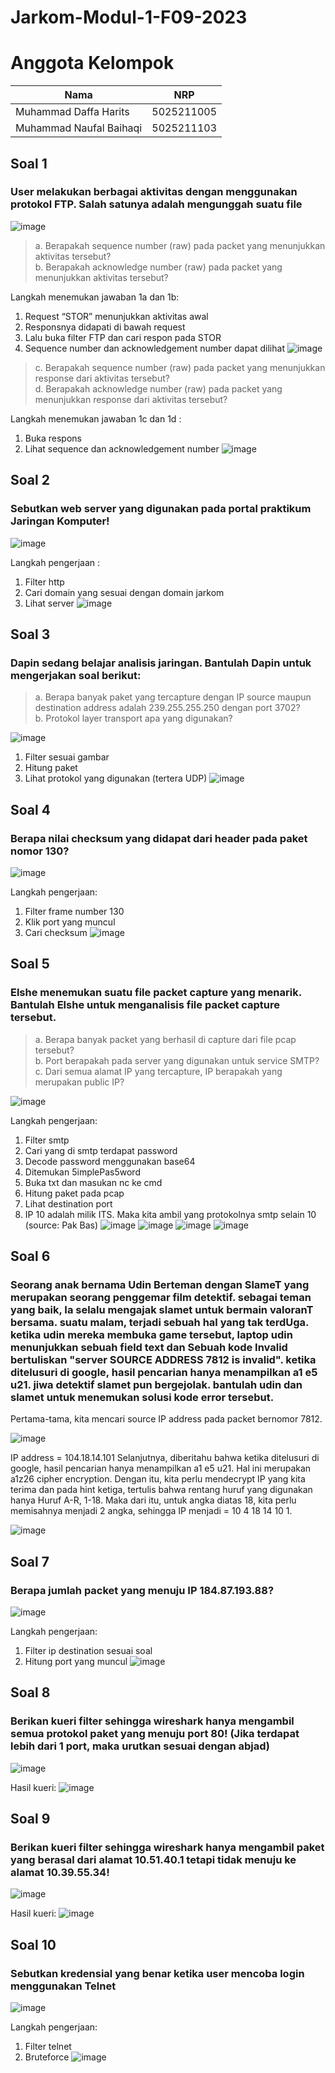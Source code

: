 # Jarkom-Modul-1-F09-2023

# **Anggota Kelompok**

| Nama                      | NRP        |
| ------------------------- | ---------- |
| Muhammad Daffa Harits                | 5025211005 |
| Muhammad Naufal Baihaqi       | 5025211103 |

## Soal 1
### User melakukan berbagai aktivitas dengan menggunakan protokol FTP. Salah satunya adalah mengunggah suatu file
![image](https://github.com/LuvinVictii/Jarkom-Modul-1-F09-2023/assets/78089862/57411991-d8f8-4832-996c-4b0021186971)

> a. Berapakah sequence number (raw) pada packet yang menunjukkan aktivitas tersebut? <br> b. Berapakah acknowledge number (raw) pada packet yang menunjukkan aktivitas tersebut?

Langkah menemukan jawaban 1a dan 1b:
1.	Request “STOR” menunjukkan aktivitas awal
2.	Responsnya didapati di bawah request
3.	Lalu buka filter FTP dan cari respon pada STOR
4.	Sequence number dan acknowledgement number dapat dilihat
![image](https://github.com/LuvinVictii/Jarkom-Modul-1-F09-2023/assets/78089862/407196dd-fdba-4e03-a33d-9ffa9ace5dda)

> c. Berapakah sequence number (raw) pada packet yang menunjukkan response dari aktivitas tersebut?<br>d. Berapakah acknowledge number (raw) pada packet yang menunjukkan response dari aktivitas tersebut?

Langkah menemukan jawaban 1c dan 1d :
1.	Buka respons
2.	Lihat sequence dan acknowledgement number
![image](https://github.com/LuvinVictii/Jarkom-Modul-1-F09-2023/assets/78089862/e6a5dc1f-166d-4221-8551-29a8b2115f28)

## Soal 2
### Sebutkan web server yang digunakan pada portal praktikum Jaringan Komputer!
![image](https://github.com/LuvinVictii/Jarkom-Modul-1-F09-2023/assets/78089862/387b6cb0-e5a6-4297-a939-a22c01fe4ec5)

Langkah pengerjaan : 
1.	Filter http
2.	Cari domain yang sesuai dengan domain jarkom
3.	Lihat server
![image](https://github.com/LuvinVictii/Jarkom-Modul-1-F09-2023/assets/78089862/1e0a01ba-afaf-4100-b40e-082628bb3621)

## Soal 3
### Dapin sedang belajar analisis jaringan. Bantulah Dapin untuk mengerjakan soal berikut:
> a. Berapa banyak paket yang tercapture dengan IP source maupun destination address adalah 239.255.255.250 dengan port 3702? <br> b. Protokol layer transport apa yang digunakan?

![image](https://github.com/LuvinVictii/Jarkom-Modul-1-F09-2023/assets/78089862/880f214b-ceb5-4567-a6d7-9108c9176e4a)

1.	Filter sesuai gambar
2.	Hitung paket
3.	Lihat protokol yang digunakan (tertera UDP)
![image](https://github.com/LuvinVictii/Jarkom-Modul-1-F09-2023/assets/78089862/36870ea2-3a77-4738-b85a-3f92610a1d44)

## Soal 4
### Berapa nilai checksum yang didapat dari header pada paket nomor 130?
![image](https://github.com/LuvinVictii/Jarkom-Modul-1-F09-2023/assets/78089862/e1342327-0068-4fd2-8a02-dfdab283c012)

Langkah pengerjaan: 
1.	Filter frame number 130
2.	Klik port yang muncul
3.	Cari checksum
![image](https://github.com/LuvinVictii/Jarkom-Modul-1-F09-2023/assets/78089862/d423276f-b71e-4b57-bd1f-4252f04941f8)

## Soal 5
### Elshe menemukan suatu file packet capture yang menarik. Bantulah Elshe untuk menganalisis file packet capture tersebut.
> a. Berapa banyak packet yang berhasil di capture dari file pcap tersebut? <br> b. Port berapakah pada server yang digunakan untuk service SMTP? <br> c. Dari semua alamat IP yang tercapture, IP berapakah yang merupakan public IP?

![image](https://github.com/LuvinVictii/Jarkom-Modul-1-F09-2023/assets/78089862/d4ed558e-dbd8-4525-92c0-7aa9bcf29813)

Langkah pengerjaan:
1.	Filter smtp
2.	Cari yang di smtp terdapat password
3.	Decode password menggunakan base64
4.	Ditemukan 5implePas5word
5.	Buka txt dan masukan nc ke cmd
6.	Hitung paket pada pcap
7.	Lihat destination port
8.	IP 10 adalah milik ITS. Maka kita ambil yang protokolnya smtp selain 10 (source: Pak Bas)
![image](https://github.com/LuvinVictii/Jarkom-Modul-1-F09-2023/assets/78089862/f7ea71cb-9569-4780-be77-9dad37a24bc3)
![image](https://github.com/LuvinVictii/Jarkom-Modul-1-F09-2023/assets/78089862/8b8b11b7-44eb-4606-8721-6fde9dbd66bc)
![image](https://github.com/LuvinVictii/Jarkom-Modul-1-F09-2023/assets/78089862/81b5b34e-9004-45ab-9873-618cbba4c368)
![image](https://github.com/LuvinVictii/Jarkom-Modul-1-F09-2023/assets/78089862/9c0b0c5c-997b-40cb-9878-7778b6a0870b)

## Soal 6
### Seorang anak bernama Udin Berteman dengan SlameT yang merupakan seorang penggemar film detektif. sebagai teman yang baik, Ia selalu mengajak slamet untuk bermain valoranT bersama. suatu malam, terjadi sebuah hal yang tak terdUga. ketika udin mereka membuka game tersebut, laptop udin menunjukkan sebuah field text dan Sebuah kode Invalid bertuliskan "server SOURCE ADDRESS 7812 is invalid". ketika ditelusuri di google, hasil pencarian hanya menampilkan a1 e5 u21. jiwa detektif slamet pun bergejolak. bantulah udin dan slamet untuk menemukan solusi kode error tersebut. <br>

Pertama-tama, kita mencari source IP address pada packet bernomor 7812.

![image](https://user-images.githubusercontent.com/115441787/269955543-872f6907-0d26-492c-bd00-a0dc50d11cc4.png)

IP address = 104.18.14.101
Selanjutnya, diberitahu bahwa ketika ditelusuri di google, hasil pencarian hanya menampilkan a1 e5 u21. Hal ini merupakan a1z26 cipher encryption. Dengan itu, kita perlu mendecrypt IP yang kita terima dan pada hint ketiga, tertulis bahwa rentang huruf yang digunakan hanya Huruf A-R, 1-18. Maka dari itu, untuk angka diatas 18, kita perlu memisahnya menjadi 2 angka, sehingga IP menjadi = 10 4 18 14 10 1.

![image](https://user-images.githubusercontent.com/115441787/269955752-9cbab65c-2980-4110-b145-62d8c7cdb359.png)


## Soal 7
### Berapa jumlah packet yang menuju IP 184.87.193.88?
![image](https://github.com/LuvinVictii/Jarkom-Modul-1-F09-2023/assets/78089862/9ac3d655-4f53-465d-99be-b6d08b475e6a)

Langkah pengerjaan:
1.	Filter ip destination sesuai soal
2.	Hitung port yang muncul
![image](https://github.com/LuvinVictii/Jarkom-Modul-1-F09-2023/assets/78089862/b9d79362-ebc3-40f4-ae38-7c9dd3a79e2f)

## Soal 8
### Berikan kueri filter sehingga wireshark hanya mengambil semua protokol paket yang menuju port 80! (Jika terdapat lebih dari 1 port, maka urutkan sesuai dengan abjad)
![image](https://github.com/LuvinVictii/Jarkom-Modul-1-F09-2023/assets/78089862/23922cf5-cd0d-4968-8cfd-9b851fe71cdf)

Hasil kueri:
![image](https://github.com/LuvinVictii/Jarkom-Modul-1-F09-2023/assets/78089862/338c67d5-12f5-4642-88cb-06e262eba030)

## Soal 9
### Berikan kueri filter sehingga wireshark hanya mengambil paket yang berasal dari alamat 10.51.40.1 tetapi tidak menuju ke alamat 10.39.55.34!
![image](https://github.com/LuvinVictii/Jarkom-Modul-1-F09-2023/assets/78089862/f9cdb056-2fd4-4add-b7d4-9394040a2d59)

Hasil kueri:
![image](https://github.com/LuvinVictii/Jarkom-Modul-1-F09-2023/assets/78089862/150700d9-6e80-455c-8513-a6ca3c9c22bf)

## Soal 10
### Sebutkan kredensial yang benar ketika user mencoba login menggunakan Telnet
![image](https://github.com/LuvinVictii/Jarkom-Modul-1-F09-2023/assets/78089862/fc9d6a2d-3690-452d-be90-75be59eb3523)

Langkah pengerjaan:
1.	Filter telnet
2.	Bruteforce
![image](https://github.com/LuvinVictii/Jarkom-Modul-1-F09-2023/assets/78089862/c355aa34-77dd-46bd-840d-adbcaddfc2d8)


